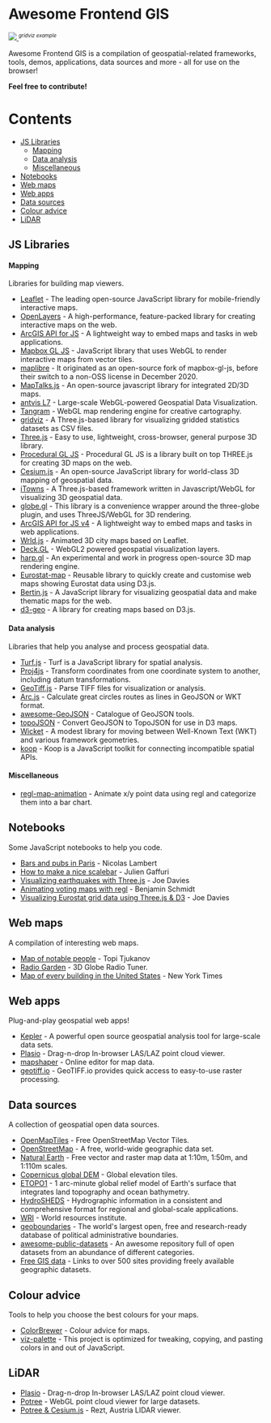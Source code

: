 # Awesome Frontend GIS

<p>
    <a href="https://github.com/eurostat/gridviz" target="_blank">
    <img src='https://user-images.githubusercontent.com/25485293/191950255-cbd83c6a-4880-4c0a-a665-b59a21467702.PNG'></img>
    </a>
    <sup><em id="banner-caption" style="font-size: 10px !important;">gridviz example</em></sub>
</p>


Awesome Frontend GIS is a compilation of geospatial-related frameworks, tools, demos, applications, data sources and more - all for use on the browser!

**Feel free to contribute!**

# Contents
  - [JS Libraries](#js-libraries)
    - [Mapping](#mapping) 
    - [Data analysis](#data-analysis)
    - [Miscellaneous](#miscellaneous)
  - [Notebooks](#notebooks)
  - [Web maps](#web-maps)
  - [Web apps](#web-apps)
  - [Data sources](#data-sources)
  - [Colour advice](#colour-advice)
  - [LiDAR](#lidar)

## JS Libraries

  #### Mapping
  Libraries for building map viewers.
  
  - [Leaflet](https://leafletjs.com/) - The leading open-source JavaScript library for mobile-friendly interactive maps.
  - [OpenLayers](https://openlayers.org/) - A high-performance, feature-packed library for creating interactive maps on the web.
  - [ArcGIS API for JS](https://developers.arcgis.com/javascript/latest/release-notes/) - A lightweight way to embed maps and tasks in web applications.
  - [Mapbox GL JS](https://docs.mapbox.com/mapbox-gl-js/examples/) - JavaScript library that uses WebGL to render interactive maps from vector tiles.
  - [maplibre](https://github.com/maplibre/maplibre-gl-js) - It originated as an open-source fork of mapbox-gl-js, before their switch to a non-OSS license in December 2020.
  - [MapTalks.js](https://github.com/maptalks/maptalks.js) - An open-source javascript library for integrated 2D/3D maps.
  - [antvis L7](https://github.com/antvis/L7) - Large-scale WebGL-powered Geospatial Data Visualization.
  - [Tangram](https://github.com/tangrams/tangram) - WebGL map rendering engine for creative cartography.
  - [gridviz](https://github.com/eurostat/gridviz) - A Three.js-based library for visualizing gridded statistics datasets as CSV files. 
  - [Three.js](https://github.com/mrdoob/three.js) - Easy to use, lightweight, cross-browser, general purpose 3D library.
  - [Procedural GL JS](https://github.com/felixpalmer/procedural-gl-js) - Procedural GL JS is a library built on top THREE.js for creating 3D maps on the web.
  - [Cesium.js](https://cesiumjs.org/) - An open-source JavaScript library for world-class 3D mapping of geospatial data.
  - [iTowns](https://github.com/iTowns/itowns) - A Three.js-based framework written in Javascript/WebGL for visualizing 3D geospatial data.
  - [globe.gl](https://globe.gl/) - This library is a convenience wrapper around the three-globe plugin, and uses ThreeJS/WebGL for 3D rendering.
  - [ArcGIS API for JS v4](https://developers.arcgis.com/javascript/) - A lightweight way to embed maps and tasks in web applications.
  - [Wrld.js](https://github.com/wrld3d/wrld.js/) - Animated 3D city maps based on Leaflet.
  - [Deck.GL](https://github.com/uber/deck.gl) - WebGL2 powered geospatial visualization layers.
  - [harp.gl](https://github.com/heremaps/harp.gl) - An experimental and work in progress open-source 3D map rendering engine.
  - [Eurostat-map](https://github.com/eurostat/eurostat-map.js) - Reusable library to quickly create and customise web maps showing Eurostat data using D3.js.
  - [Bertin.js](https://github.com/neocarto/bertin) - A JavaScript library for visualizing geospatial data and make thematic maps for the web.
  - [d3-geo](https://github.com/d3/d3-geo) - A library for creating maps based on D3.js.

  #### Data analysis
  Libraries that help you analyse and process geospatial data.
  - [Turf.js](https://github.com/Turfjs/turf) - Turf is a JavaScript library for spatial analysis.
  - [Proj4js](https://github.com/proj4js/proj4js) - Transform coordinates from one coordinate system to another, including datum transformations.
  - [GeoTiff.js](https://github.com/geotiffjs/geotiff.js) - Parse TIFF files for visualization or analysis.
  - [Arc.js](https://github.com/springmeyer/arc.js) - Calculate great circles routes as lines in GeoJSON or WKT format.
  - [awesome-GeoJSON](https://github.com/tmcw/awesome-geojson) - Catalogue of GeoJSON tools.
  - [topoJSON](https://github.com/topojson/topojson) - Convert GeoJSON to TopoJSON for use in D3 maps.
  - [Wicket](https://github.com/arthur-e/Wicket) - A modest library for moving between Well-Known Text (WKT) and various framework geometries.
  - [koop](https://github.com/koopjs/koop) - Koop is a JavaScript toolkit for connecting incompatible spatial APIs.
  
  #### Miscellaneous
  - [regl-map-animation](https://github.com/eurostat/regl-map-animation) - Animate x/y point data using regl and categorize them into a bar chart.

## Notebooks
Some JavaScript notebooks to help you code.
- [Bars and pubs in Paris](https://observablehq.com/@neocartocnrs/bars-pubs-in-paris) - Nicolas Lambert
- [How to make a nice scalebar](https://observablehq.com/@jgaffuri/nice-scale-bar) - Julien Gaffuri
- [Visualizing earthquakes with Three.js](https://observablehq.com/@joewdavies/visualizing-earthquakes-with-three-js) - Joe Davies
- [Animating voting maps with regl](https://observablehq.com/@bmschmidt/animating-voting-maps-with-regl) - Benjamin Schmidt
- [Visualizing Eurostat grid data using Three.js & D3](https://observablehq.com/@joewdavies/visualizing-eurostat-grid-data-using-three-js-d3) - Joe Davies

## Web maps
A compilation of interesting web maps.
- [Map of notable people](https://tjukanovt.github.io/notable-people) - Topi Tjukanov
- [Radio Garden](https://radio.garden/) - 3D Globe Radio Tuner.
- [Map of every building in the United States](https://www.nytimes.com/interactive/2018/10/12/us/map-of-every-building-in-the-united-states.html) - New York Times

## Web apps
Plug-and-play geospatial web apps!

- [Kepler](https://kepler.gl/demo) - A powerful open source geospatial analysis tool for large-scale data sets.
- [Plasio](https://github.com/verma/plasio) - Drag-n-drop In-browser LAS/LAZ point cloud viewer.
- [mapshaper](https://mapshaper.org/) - Online editor for map data.
- [geotiff.io](http://app.geotiff.io/) - GeoTIFF.io provides quick access to easy-to-use raster processing.
  
## Data sources
A collection of geospatial open data sources.

- [OpenMapTiles](https://openmaptiles.org/) - Free OpenStreetMap Vector Tiles.
- [OpenStreetMap](https://www.geofabrik.de/data/download.html) - A free, world-wide geographic data set.
- [Natural Earth](https://www.naturalearthdata.com/) - Free vector and raster map data at 1:10m, 1:50m, and 1:110m scales.
- [Copernicus global DEM](https://ec.europa.eu/eurostat/web/gisco/geodata/reference-data/elevation/copernicus-dem/elevation) - Global elevation tiles.
- [ETOPO1](https://www.ngdc.noaa.gov/mgg/global/) - 1 arc-minute global relief model of Earth's surface that integrates land topography and ocean bathymetry.
- [HydroSHEDS](https://www.hydrosheds.org/) - Hydrographic information in a consistent and comprehensive format for regional and global-scale applications.
- [WRI](https://www.wri.org/data) - World resources institute.
- [geoboundaries](https://www.geoboundaries.org/) - The world's largest open, free and research-ready database of political administrative boundaries.
- [awesome-public-datasets](https://github.com/awesomedata/awesome-public-datasets) - An awesome repository full of open datasets from an abundance of different categories.
- [Free GIS data](https://freegisdata.rtwilson.com/) - Links to over 500 sites providing freely available geographic datasets.


## Colour advice
Tools to help you choose the best colours for your maps.
- [ColorBrewer](https://colorbrewer2.org/) - Colour advice for maps.
- [viz-palette](https://projects.susielu.com/viz-palette) - This project is optimized for tweaking, copying, and pasting colors in and out of JavaScript.

## LiDAR
- [Plasio](https://github.com/verma/plasio) - Drag-n-drop In-browser LAS/LAZ point cloud viewer.
- [Potree](https://github.com/potree/potree) - WebGL point cloud viewer for large datasets.
- [Potree & Cesium.js](http://potree.org/potree/examples/cesium_retz.html) - Rezt, Austria LIDAR viewer.
